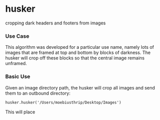# husker
cropping dark headers and footers from images

### Use Case
This algorithm was developed for a particular use name, namely lots of images that are framed at top and bottom by blocks of darkness.  The husker will crop off these blocks so that the central image remains unframed.  

### Basic Use
Given an image directory path, the husker will crop all images and send them to an outbound directory:

```husker.husker('/Users/moebiusthrip/Desktop/Images')```

This will place 
